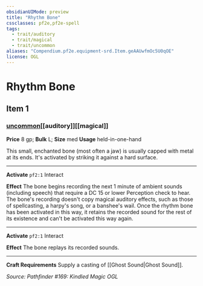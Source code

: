 ```yaml
---
obsidianUIMode: preview
title: "Rhythm Bone"
cssclasses: pf2e,pf2e-spell
tags:
  - trait/auditory
  - trait/magical
  - trait/uncommon
aliases: "Compendium.pf2e.equipment-srd.Item.geAAUwfmOc5U0qOE"
license: OGL
---
```

# Rhythm Bone
## Item 1
### [uncommon](uncommon.md "Uncommon Rarity Trait")[[auditory]][[magical]]


**Price** 8 gp; 
**Bulk** L; **Size** med
**Usage** held-in-one-hand

This small, enchanted bone (most often a jaw) is usually capped with metal at its ends. It's activated by striking it against a hard surface.

* * *

**Activate** `pf2:1` Interact

**Effect** The bone begins recording the next 1 minute of ambient sounds (including speech) that require a DC 15 or lower Perception check to hear. The bone's recording doesn't copy magical auditory effects, such as those of spellcasting, a harpy's song, or a banshee's wail. Once the rhythm bone has been activated in this way, it retains the recorded sound for the rest of its existence and can't be activated this way again.

* * *

**Activate** `pf2:1` Interact

**Effect** The bone replays its recorded sounds.

* * *

**Craft Requirements** Supply a casting of [[Ghost Sound|Ghost Sound]].

*Source: Pathfinder #169: Kindled Magic*
*OGL*